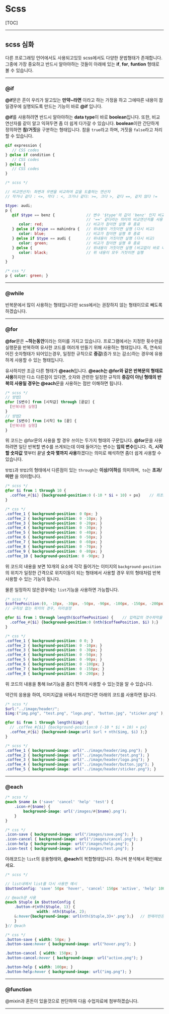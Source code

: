 # Scss

[TOC]

---

## scss 심화

다른 프로그래밍 언어에서도 사용되고있듯 scss에서도 다양한 문법형태가 존재합니다. 
그중에 가장 중요하고 반드시 알아야하는 것들이 아래에 있는 **if**, **for**, **funtion** 형태로 볼 수 있습니다.

---

### @if

**@if**문은 흔이 우리가 알고있는 **만약~라면** 이라고 하는 가정을 하고 
그에따른 내용이 참일경우에 실행되도록 만드는 기능이 바로 **@if** 입니다. 

**@if**를 사용하려면 반드시 알아야하는 **data type**이 바로 **boolean**입니다.
또한, 비교연산자를 같이 알고 익혀두면 좀 더 쉽게 다가갈 수 있습니다.
**boolean**이란 간단하게 정의하면 **참/거짓**을 구분하는 형태입니다. 
참을 `true`라고 하며, 거짓을 `false`라고 처리할 수 있습니다. 

```scss
@if expression {
   // CSS codes
} @else if condition {
   // CSS codes
} @else {
   // CSS codes
}
```

```scss
/* scss */

// 비교연산자: 좌변과 우변을 비교하여 값을 도출하는 연산자
// 작거나 같다 : <=, 작다 : <, 크거나 같다: >=, 크다 >, 같다 ==, 같지 않다 !=

$type: audi;
p {
   @if $type == benz {				// 변수 '$type'의 값이 'benz' 인지 비교
     								// '==' 같다라는 의미의 비교연산자를 사용
      color: red;					// 비교가 참이면 실행 후 종료
   } @else if $type == mahindra {	// 위내용이 거짓이면 실행 (다시 비교)
      color: blue;					// 비교가 참이면 실행 후 종료
   } @else if $type == audi {		// 위내용이 거짓이면 실행 (다시 비교)
      color: green;					// 비교가 참이면 실행 후 종료
   } @else {						// 위내용이 거짓이면 실행 (비교없이 바로 내용실행)
      color: black;					// 위 내용이 모두 거짓이면 실행
   }
}
```

```css
/* css */
p { color: green; }
```

---

### @while

반복문에서 많이 사용하는 형태입니다만
scss에서는 권장하지 않는 형태이므로 빼도록 하겠습니다. 

---

### @for

**@for**문은 **~하는동안**이라는 의미를 가지고 있습니다.
프로그램에서는 지정한 횟수만큼 실행문을 반복하여 유사한 코드를 여러개 만들기 위해 사용하는 형태입니다. 
즉, 연속되어진 숫자형태가 되어있는경우, 
일정한 규칙으로 **증감**(증가 또는 감소)하는 경우에 유용하게 사용할 수 있는 형태입니다. 

유사하지만 조금 다른 형태가 **@each**입니다. 
**@each는 @for와 같은 반복문의 형태로 사용**하지만 다소 다른점이 있다면,
숫자와 관련한 일정한 규칙의 **증감이 아닌 형태의 반복의 사용일 경우는 @each**문을 사용하는 점만 이해하면 됩니다. 

```scss
/* scss */
// 방법1
@for [$변수] from [시작값] through [끝값] {
  [반복내용 실행]
}
// 방법2
@for [$변수] from [시작] to [끝] {
  [반복내용 실행]
}
```

위 코드는 @for문의 사용을 할 경우 쓰이는 두가지 형태의 구문입니다. 
**@for**문을 사용하려면 일단 반복할 변수를 쓰게되는데 이때 들어가는 변수는 **임의 변수**입니다. 
즉, **시작할 숫자값** 몇부터 끝낼 **숫자 몇까지 사용**하겠다는 의미로 해석하면 좀더 쉽게 사용할 수 있습니다. 

`방법1`과 `방법2`의 형태에서 다른점이 있는 `through`는 **이상/이하**를 의미하며,` to`는 **초과/미만** 을 의미합니다.

```scss
/* scss */
@for $i from 1 through 10 {
  .coffee_#{$i} {background-position:0 (-10 * $i + 10) + px}	// 최초값 0을 사용하도록 처리
}
```

```css
/* css */
.coffee_1 { background-position: 0 0px; }
.coffee_2 { background-position: 0 -10px; }
.coffee_3 { background-position: 0 -20px; }
.coffee_4 { background-position: 0 -30px; }
.coffee_5 { background-position: 0 -40px; }
.coffee_6 { background-position: 0 -50px; }
.coffee_7 { background-position: 0 -60px; }
.coffee_8 { background-position: 0 -70px; }
.coffee_9 { background-position: 0 -80px; }
.coffee_10 { background-position: 0 -90px; }
```

위 코드의 내용을 보면 10개의 요소에 각각 들어가는 이미지의 `background-position`의 위치가 일정한 간격으로 위치이동이 되는 형태에서 사용할 경우 위의 형태처럼 반복 사용할 수 있는 기능이 됩니다.

물론 일정하지 않은경우에는 `list`기능을 사용하면 가능합니다. 

```scss
/* scss */
$coffeePosition:(0, -10px, -30px, -50px, -90px, -100px, -150px, -200px); 
// 규칙성 없는 위치의 경우, 미리설정

@for $i from 1 through length($coffeePosition) {	// 입력값의 갯수파악을 위해 'length()'사용
  .coffee_#{$i} {background-position:0 (nth($coffeePosition, $i) );}
}
```

```css
/* css */
.coffee_1 { background-position: 0 0; }
.coffee_2 { background-position: 0 -10px; }
.coffee_3 { background-position: 0 -30px; }
.coffee_4 { background-position: 0 -50px; }
.coffee_5 { background-position: 0 -90px; }
.coffee_6 { background-position: 0 -100px; }
.coffee_7 { background-position: 0 -150px; }
.coffee_8 { background-position: 0 -200px; }
```

위 코드의 내용을 통해 list기능을 좀더 편하게 사용할 수 있는것을 알 수 있습니다. 

약간의 응용을 하여, 이미지값을 바꿔서 처리한다면 아래의 코드를 사용하면 됩니다.

```scss
/* scss */
$url:"../image/header/";
$img:("img.png", "test.png", "logo.png", "button.jpg", "sticker.png" );

@for $i from 1 through length($img) {
  // .coffee_#{$i} {background-position:0 (-10 * $i + 10) + px}
  .coffee_#{$i} {background-image:url( $url + nth($img, $i) );}
} 
```

```css
/* scss */
.coffee_1 { background-image: url("../image/header/img.png"); }
.coffee_2 { background-image: url("../image/header/test.png"); }
.coffee_3 { background-image: url("../image/header/logo.png"); }
.coffee_4 { background-image: url("../image/header/button.jpg"); }
.coffee_5 { background-image: url("../image/header/sticker.png"); }
```



---

### @each

```scss
/* scss */
@each $name in ('save' 'cancel' 'help' 'test') {
    .icon-#{$name} {
        background-image: url('/images/#{$name}.png');
    }
}
```

```css
/* css */
.icon-save { background-image: url("/images/save.png"); }
.icon-cancel { background-image: url("/images/cancel.png"); }
.icon-help { background-image: url("/images/help.png"); }
.icon-test { background-image: url("/images/test.png"); }
```

아래코드는 `list`의 응용형태와, **@each**의 복합형태입니다. 
하나씩 분석해서 확인해보세요.

```scss
/* scss */

// list내에서 list를 다시 사용한 예시
$buttonConfig: 'save' 50px 'hover', 'cancel' 150px 'active', 'help' 100px 'img'; 

// @each문 사용
@each $tuple in $buttonConfig {
    .button-#{nth($tuple, 1)} {
              width: nth($tuple, 2);
    &:hover{background-image: url(nth($tuple,3)+'.png');}	// 현재라인은 삭제후 확인 이후 삽입
    }
}// @each
```

```css
/* css */
.button-save { width: 50px; }
.button-save:hover { background-image: url("hover.png"); }

.button-cancel { width: 150px; }
.button-cancel:hover { background-image: url("active.png"); }

.button-help { width: 100px; }
.button-help:hover { background-image: url("img.png"); }
```



---

### @function

@mixin과 혼돈이 있을것으로 판단하여 다음 수업자료에 첨부하겠습니다. 

---

### 
